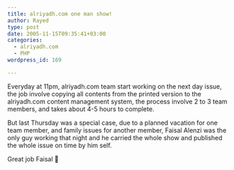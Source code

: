 ```yaml
---
title: alriyadh.com one man show!
author: Rayed
type: post
date: 2005-11-15T09:35:41+03:00
categories:
  - alriyadh.com
  - PHP
wordpress_id: 169

---
```

<p>Everyday at 11pm, alriyadh.com team start working on the next day issue, the job involve copying all contents from the printed version to the alriyadh.com content management system, the process involve 2 to 3 team members, and takes about 4-5 hours to complete.</p>
<p>But last Thursday was a special case, due to a planned vacation for one team member, and family issues for another member, Faisal Alenzi was the only guy working that night and he carried the whole show and published the whole issue on time by him self.</p>
<p>Great job Faisal 🙂</p>
